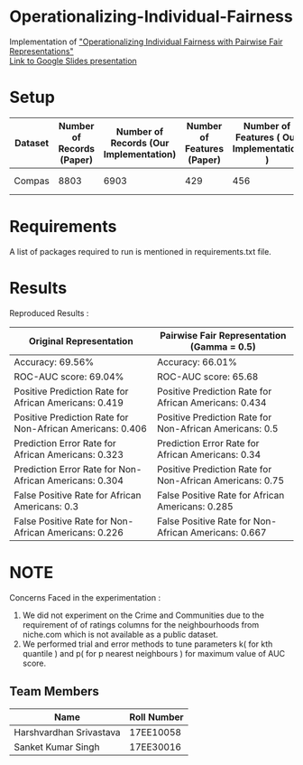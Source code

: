 # Operationalizing-Individual-Fairness
Implementation of ["Operationalizing Individual Fairness with Pairwise Fair Representations"](https://arxiv.org/abs/1907.01439v2)\
[Link to Google Slides presentation](https://docs.google.com/presentation/d/1QSwfH2c0MTJWop7g0ccYhEow9cjaF5wQHw5lEaTU2f8/edit?usp=sharing)


# Setup
| Dataset | Number of Records \(Paper\) | Number of Records \(Our Implementation\) | Number of Features \(Paper\) | Number of Features \( Our Implementation \) | True Rank  | Protected Attribute     |
|---------|-----------------------------|------------------------------------------|------------------------------|---------------------------------------------|------------|-------------------------|
| Compas  | 8803                        | 6903                                     | 429                          | 456                                         | 117        | Race\_African\-American |

# Requirements
A list of packages required to run is mentioned in requirements.txt file.


# Results

Reproduced Results :

| Original Representation                                     | Pairwise Fair Representation \(Gamma = 0\.5\)              |
|-------------------------------------------------------------|------------------------------------------------------------|
| Accuracy: 69\.56%                                           | Accuracy: 66\.01%                                          |
| ROC\-AUC score: 69\.04%                                     | ROC\-AUC score: 65\.68                                     |
| Positive Prediction Rate for African Americans: 0\.419      | Positive Prediction Rate for African Americans: 0\.434     |
| Positive Prediction Rate for Non\-African Americans: 0\.406 | Positive Prediction Rate for Non\-African Americans: 0\.5  |
| Prediction Error Rate for African Americans: 0\.323         | Prediction Error Rate for African Americans: 0\.34         |
| Prediction Error Rate for Non\-African Americans: 0\.304    | Positive Prediction Rate for Non\-African Americans: 0\.75 |
| False Positive Rate for African Americans: 0\.3             | False Positive Rate for African Americans: 0\.285          |
| False Positive Rate for Non\-African Americans: 0\.226      | False Positive Rate for Non\-African Americans: 0\.667     |




# NOTE
Concerns Faced in the experimentation :
1. We did not experiment on the Crime and Communities due to the requirement of of ratings columns for the neighbourhoods from niche.com    which is not available as a public dataset.
2. We performed trial and error methods to tune parameters k( for kth quantile ) and p( for p nearest neighbours ) for maximum value of    AUC score.



## Team Members

| Name                    | Roll Number |
|-------------------------|-------------|
| Harshvardhan Srivastava | 17EE10058   |
| Sanket Kumar Singh      | 17EE30016   |

